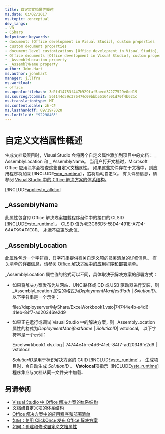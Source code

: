 ```yaml
---
title: 自定义文档属性概述
ms.date: 02/02/2017
ms.topic: conceptual
dev_langs:
- VB
- CSharp
helpviewer_keywords:
- documents [Office development in Visual Studio], custom properties
- custom document properties
- document-level customizations [Office development in Visual Studio], custom properties
- Office documents [Office development in Visual Studio], custom properties
- _AssemblyLocation property
- _AssemblyName property
author: John-Hart
ms.author: johnhart
manager: jillfra
ms.workload:
- office
ms.openlocfilehash: 3d9fd14753f447b929faf5aecd37277529e0dd19
ms.sourcegitcommit: 566144d59c376474c09bbb55164c01d70f4b621c
ms.translationtype: MT
ms.contentlocale: zh-CN
ms.lasthandoff: 09/19/2020
ms.locfileid: "92298465"
---
```

# <a name="custom-document-properties-overview"></a>自定义文档属性概述

生成文档级项目时，Visual Studio 会将两个自定义属性添加到项目中的文档： \_ AssemblyLocation 和 \_ AssemblyName。 当用户打开文档时，Microsoft Office 应用程序会检查这些自定义文档属性。 如果这些文件存在于文档中，则应用程序将加载 [!INCLUDE[vsto_runtime](../vsto/includes/vsto-runtime-md.md)] ，这将启动自定义。 有关详细信息，请参阅 [Visual Studio 中的 Office 解决方案的体系结构](../vsto/architecture-of-office-solutions-in-visual-studio.md)。

 [!INCLUDE[appliesto_alldoc](../vsto/includes/appliesto-alldoc-md.md)]

## <a name="_assemblyname"></a>\_AssemblyName

此属性包含的 Office 解决方案加载程序组件中的接口的 CLSID [!INCLUDE[vsto_runtime](../vsto/includes/vsto-runtime-md.md)] 。 CLSID 值为4E3C66D5-58D4-491E-A7D4-64AF99AF6E8B。 永远不应更改此值。

## <a name="_assemblylocation"></a>\_AssemblyLocation

此属性包含一个字符串，该字符串提供有关自定义项的部署清单的详细信息。 有关清单的详细信息，请参阅 [Office 解决方案中的应用程序和部署清单](../vsto/application-and-deployment-manifests-in-office-solutions.md)。

 \_AssemblyLocation 属性值的格式可以不同，具体取决于解决方案的部署方式：

- 如果将解决方案发布为从网站、UNC 路径或 CD 或 USB 驱动器进行安装，则 _AssemblyLocation 属性的格式为*DeploymentManifestPath* | *SolutionID*。 以下字符串是一个示例：

     file://deployserver/MyShare/ExcelWorkbook1.vsto|74744e4b-e4d6-41eb-84f7-ad20346fe2d9

- 如果正在运行或调试 Visual Studio 中的解决方案，则 _AssemblyLocation 属性的格式为*DeploymentManifestName* | *SolutionID*| vstolocal。 以下字符串是一个示例：

     Excelworkbook1.xlsx.log | 74744e4b-e4d6-41eb-84f7-ad20346fe2d9 | vstolocal

  *SolutionID*是用于标识解决方案的 GUID [!INCLUDE[vsto_runtime](../vsto/includes/vsto-runtime-md.md)] 。 生成项目时，会自动生成 *SolutionID* 。 **Vstolocal**项指示 [!INCLUDE[vsto_runtime](../vsto/includes/vsto-runtime-md.md)] 程序集应与文档从同一文件夹中加载。

## <a name="see-also"></a>另请参阅

- [Visual Studio 中 Office 解决方案的体系结构](../vsto/architecture-of-office-solutions-in-visual-studio.md)
- [文档级自定义项的体系结构](../vsto/architecture-of-document-level-customizations.md)
- [Office 解决方案中的应用程序和部署清单](../vsto/application-and-deployment-manifests-in-office-solutions.md)
- [如何：使用 ClickOnce 发布 Office 解决方案](/previous-versions/bb386095(v=vs.110))
- [如何：创建和修改自定义文档属性](../vsto/how-to-create-and-modify-custom-document-properties.md)
